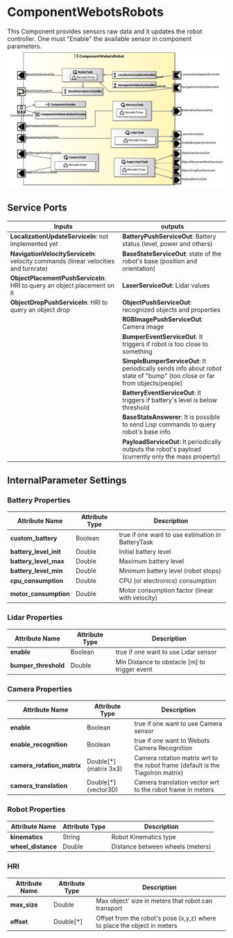 # ComponentWebotsRobots

This Component provides sensors raw data and it updates the robot controller. One must "Enable" the available sensor in component parameters.
![ComponentWebotsRobots](model/ComponentWebotsRobotComponentDefinition.jpg)

## Service Ports

| Inputs  | outputs |
| ------- | ------- |
| **LocalizationUpdateServiceIn**: not implemented yet | **BatteryPushServiceOut**: Battery status (level, power and others) |
| **NavigationVelocityServiceIn**: velocity commands (linear velocities and turnrate) | **BaseStateServiceOut**: state of the robot's base (position and orientation) |
| **ObjectPlacementPushServiceIn**: HRI to query an object placement on it | **LaserServiceOut**: Lidar values |
| **ObjectDropPushServiceIn**: HRI to query an object drop | **ObjectPushServiceOut**: recognized objects and properties |
| | **RGBImagePushServiceOut**: Camera image |
| | **BumperEventServiceOut**: It triggers if robot is too close to something |
| | **SimpleBumperServiceOut**: It periodically sends info about robot state of "bump" (too close or far from objects/people) |
| | **BatteryEventServiceOut**: It triggers if battery's level is below threshold |
| | **BaseStateAnswerer**: It is possible to send Lisp commands to query robot's base info |
| | **PayloadServiceOut**: It periodically outputs the robot's payload (currently only the mass property) |

## InternalParameter Settings

### Battery Properties

| Attribute Name | Attribute Type | Description |
|----------------|----------------|-------------|
| **custom_battery** | Boolean | true if one want to use estimation in BatteryTask |
| **battery_level_init** | Double | Initial battery level |
| **battery_level_max** | Double | Maximum battery level |
| **battery_level_min** | Double | Minimum battery level (robot stops) |
| **cpu_consumption** | Double | CPU (or electronics) consumption |
| **motor_consumption** | Double | Motor consumption factor (linear with velocity) |

### Lidar Properties

| Attribute Name | Attribute Type | Description |
|----------------|----------------|-------------|
| **enable** | Boolean | true if one want to use Lidar sensor |
| **bumper_threshold** | Double | Min Distance to obstacle [m] to trigger event |

### Camera Properties

| Attribute Name | Attribute Type | Description |
|----------------|----------------|-------------|
| **enable** | Boolean | true if one want to use Camera sensor |
| **enable_recognition** | Boolean | true if one want to Webots Camera Recognition |
| **camera_rotation_matrix** | Double[*] (matrix 3x3) | Camera rotation matrix wrt to the robot frame (default is the TiagoIron matrix) |
| **camera_translation** | Double[*] (vector3D) | Camera translation vector wrt to the robot frame in meters |

### Robot Properties

| Attribute Name | Attribute Type | Description |
|----------------|----------------|-------------|
| **kinematics** | String | Robot Kinematics type |
| **wheel_distance** | Double | Distance between wheels (meters) |

### HRI

| Attribute Name | Attribute Type | Description |
|----------------|----------------|-------------|
| **max_size** | Double | Max object' size in meters that robot can transport |
| **offset** | Double[*] | Offset from the robot's pose (x,y,z) where to place the object in meters |
